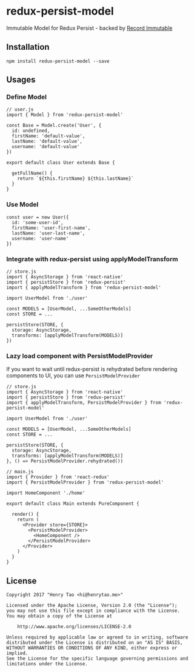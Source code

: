 # redux-persist-model

Immutable Model for Redux Persist - backed by [Record Immutable](https://facebook.github.io/immutable-js/docs/#/Record)

## Installation

```node
npm install redux-persist-model --save
```

## Usages

### Define Model

```node
// user.js
import { Model } from 'redux-persist-model'

const Base = Model.create('User', {
  id: undefined,
  firstName: 'default-value',
  lastName: 'default-value',
  username: 'default-value'
})

export default class User extends Base {
  
  getFullName() {
    return `${this.firstName} ${this.lastName}` 
  }
}
```

### Use Model

```node
const user = new User({
  id: 'some-user-id',
  firstName: 'user-first-name',
  lastName: 'user-last-name',
  username: 'user-name'
})
```

### Integrate with redux-persist using applyModelTransform

```node
// store.js
import { AsyncStorage } from 'react-native'
import { persistStore } from 'redux-persist'
import { applyModelTransform } from 'redux-persist-model'

import UserModel from './user'

const MODELS = [UserModel, ...SomeOtherModels]
const STORE = ...

persistStore(STORE, {
  storage: AsyncStorage,
  transforms: [applyModelTransform(MODELS)]
})
```

### Lazy load component with PersistModelProvider

If you want to wait until redux-persist is rehydrated before rendering components to UI, you can use `PersistModelProvider`

```node
// store.js
import { AsyncStorage } from 'react-native'
import { persistStore } from 'redux-persist'
import { applyModelTransform, PersistModelProvider } from 'redux-persist-model'

import UserModel from './user'

const MODELS = [UserModel, ...SomeOtherModels]
const STORE = ...

persistStore(STORE, {
  storage: AsyncStorage,
  transforms: [applyModelTransform(MODELS)]
}, () => PersistModelProvider.rehydrated())

// main.js
import { Provider } from 'react-redux'
import { PersistModelProvider } from 'redux-persist-model'

import HomeComponent './home'

export default class Main extends PureComponent {

  render() {
    return (
      <Provider store={STORE}>
        <PersistModelProvider>
          <HomeComponent />
        </PersistModelProvider>
      </Provider>
    )
  }
}
```


## License

    Copyright 2017 "Henry Tao <hi@henrytao.me>"

    Licensed under the Apache License, Version 2.0 (the "License");
    you may not use this file except in compliance with the License.
    You may obtain a copy of the License at

        http://www.apache.org/licenses/LICENSE-2.0

    Unless required by applicable law or agreed to in writing, software
    distributed under the License is distributed on an "AS IS" BASIS,
    WITHOUT WARRANTIES OR CONDITIONS OF ANY KIND, either express or implied.
    See the License for the specific language governing permissions and
    limitations under the License.